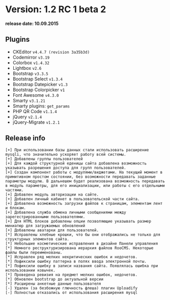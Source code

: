 Version: 1.2 RC 1 beta 2
========================
**release date:	10.09.2015**

Plugins
-------
- CKEditor		`v4.4.7 (revision 3a35b3d)`
- Codemirror		`v3.19`
- Colorbox		`v1.4.32`
- Lightbox		`v2.6`
- Bootstrap		`v3.3.5`
- Bootstrap Select	`v1.3.4`
- Bootstrap Datepicker	`v1.3`
- Bootstrap Colorpicker	`v1`
- Font Awesome		`v4.3.0`
- Smarty		`v3.1.21`
- Smarty plugins:	`get_params`
- PHP QR Code		`v1.1.4`
- jQuery		`v2.1.4`
- jQuery-Migrate	`v1.2.1`


Release info
------------
	[+]	При использовании базы данных стали использовать расширение mysqli, что значительно ускоряет работу всей системы.
	[+]	Добавлены группы пользователей
	[+]	Для каждой структурной еденицы сайта добавлена возможность указывать разрешения доступа для групп пользователей.
	[+]	Создан компонент работы с модулями/виджетами. На текущий момент в примитивном простом состоянии, без возможности передавать заданные параметры модулю. В дальнешем будет реализована возможность передавать в модуль параметры, для его инициализации, или работы с его отдельными частями.
	[+]	Добавлен модуль авторизации на сайте.
	[+]	Добавлен личный кабинет в пользовательской части сайта.
	[+]	Добавлена возможность загрузки файлов к страницам, элементам лент и блокам.
	[+]	Добавлена служба обмена личными сообщениями между зарегестрированными пользователями.
	[+]	Для HTML блоков добавлены опции позволяющие указывать размер миниатюр для загружаемых обновлений
	[+]	Добавлены аватарки для пользователей.
	[*]	Исправлены хлебные крошки, что бы они отображались не только для структурных элементов сайта.
	[*]	Небольшие косметические исправления в дизайне Панели управления
	[*]	Немного реструктуризирована иерархия файлов RooCMS. Некоторые файлы были переименованы.
	[*]	Исправлен ряд мелких некритических ошибок и недочетов.
	[*]	Пофиксили ошибку паттерна в полях ввода электронной почты.
	[*]	Пофиксили ошибку в записи названия сайта. Появлялась ошибка при использовании ковычек.
	[*]	Проведена ревизия на предмет мелких ошибок, недочетов.
	[*]	Обновлен bootstrap до актуальной версии
	[*]	Расширены анкетные данные пользователя
	[-]	Удален (за безбожную глючность флеша) плагин Uploadify
	[-]	Полностью отказались от использования расширения mysql
